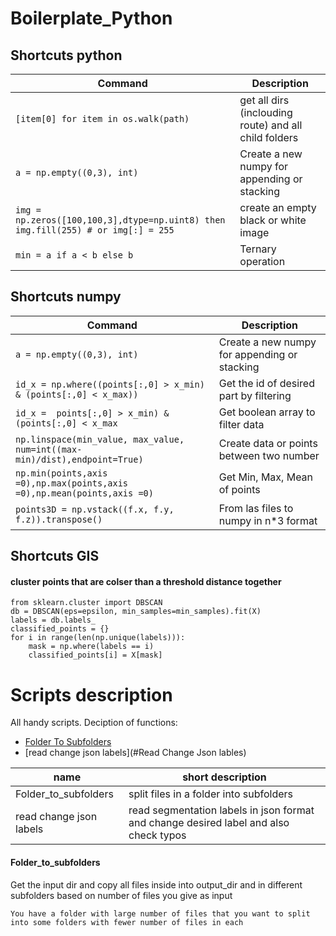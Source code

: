 # Boilerplate_Python

## Shortcuts python
| Command | Description |
| --- | --- |
| `[item[0] for item in os.walk(path)` | get all dirs (inclouding route) and all child folders |
| `a = np.empty((0,3), int)` | Create a new numpy for appending or stacking |
| `img = np.zeros([100,100,3],dtype=np.uint8) then img.fill(255) # or img[:] = 255` | create an empty black or white image
| `min = a if a < b else b` | Ternary operation


## Shortcuts numpy
| Command | Description |
| --- | --- |
| `a = np.empty((0,3), int)` | Create a new numpy for appending or stacking |
| `id_x = np.where((points[:,0] > x_min) & (points[:,0] < x_max))` | Get the id of desired part by filtering|
| `id_x =  points[:,0] > x_min) & (points[:,0] < x_max` | Get boolean array to filter data|
| `np.linspace(min_value, max_value, num=int((max-min)/dist),endpoint=True)` | Create data or points between two number|
| `np.min(points,axis =0),np.max(points,axis =0),np.mean(points,axis =0)` | Get Min, Max, Mean of points
| `points3D = np.vstack((f.x, f.y, f.z)).transpose()` | From las files to numpy in n*3 format

## Shortcuts GIS
#### cluster points that are colser than a threshold distance together 
``` 
from sklearn.cluster import DBSCAN
db = DBSCAN(eps=epsilon, min_samples=min_samples).fit(X)
labels = db.labels_
classified_points = {}
for i in range(len(np.unique(labels))):  
    mask = np.where(labels == i)  
    classified_points[i] = X[mask]  
```

# Scripts description
All handy scripts. Deciption of functions:
- [Folder To Subfolders](#Folder_to_subfolders)
- [read change json labels](#Read Change Json lables)


| name | short description | 
| --- | --- | 
| Folder_to_subfolders | split files in a folder into subfolders |
| read change json labels | read segmentation labels in json format and change desired label and also check typos |


#### Folder_to_subfolders
Get the input dir and copy all files inside into output_dir and in different subfolders based on number of files you give as input
```More description:
You have a folder with large number of files that you want to split into some folders with fewer number of files in each
```
